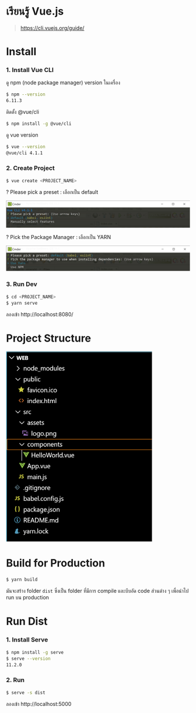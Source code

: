 # เรียนรู้ Vue.js

> https://cli.vuejs.org/guide/  

# Install  

### 1. Install Vue CLI

ดู npm (node package manager) version ในเครื่อง
```sh
$ npm --version
6.11.3
```
ติดตั้ง @vue/cli
```sh
$ npm install -g @vue/cli
```
ดู vue version
```sh
$ vue --version
@vue/cli 4.1.1  
```
### 2. Create Project

```sh
$ vue create <PROJECT_NAME> 
```
? Please pick a preset : เลือกเป็น default  

![](create-project_1.png)

? Pick the Package Manager : เลือกเป็น YARN 

![](create-project_2.png)

### 3. Run Dev  

```sh
$ cd <PROJECT_NAME>  
$ yarn serve 
```

ลองเข้า http://localhost:8080/    

# Project Structure  

<img src="project-structure.png" width="400px"/>

# Build for Production 

```sh
$ yarn build 
```

มันจะสร้าง folder `dist` ซึ่งเป็น folder ที่มีการ compile และบีบอัด code ส่วนต่าง ๆ เพื่อนำไป run บน production  

# Run Dist 

### 1. Install Serve  
```sh
$ npm install -g serve  
$ serve --version  
11.2.0  
```

### 2. Run 
```sh
$ serve -s dist  
```

ลองเข้า http://localhost:5000 
